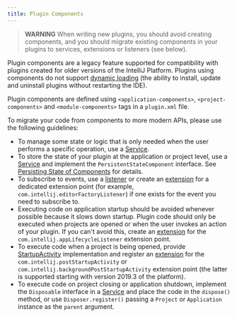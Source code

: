 ```yaml
---
title: Plugin Components
---
```


> **WARNING** When writing new plugins, you should avoid creating components, and you should migrate existing components in your plugins to services, extensions or listeners (see below).

Plugin components are a legacy feature supported for compatibility with plugins created for older versions of the
IntelliJ Platform. Plugins using components do not support [dynamic loading](dynamic_plugins.md) (the ability to install, update and
uninstall plugins without restarting the IDE). 

Plugin components are defined using `<application-components>`, `<project-components>` and `<module-components>`
tags in a `plugin.xml` file. 

To migrate your code from components to more modern APIs, please use the following guidelines:

  * To manage some state or logic that is only needed when the user performs a specific operation,
    use a [Service](plugin_services.md).
  * To store the state of your plugin at the application or project level, use a [Service](plugin_services.md)
    and implement the `PersistentStateComponent` interface. See [Persisting State of Components](/basics/persisting_state_of_components.md) for details.
  * To subscribe to events, use a [listener](plugin_listeners.md) or create an [extension](plugin_extensions.md) for a dedicated extension point (for example, `com.intellij.editorFactoryListener`) if one exists for the event you need to subscribe to.
  * Executing code on application startup should be avoided whenever possible because it slows down startup.
    Plugin code should only be executed when projects are opened or when the user invokes an action of your plugin. If you can't avoid this, create
    an [extension](plugin_extensions.md) for the `com.intellij.appLifecycleListener` extension point.
  * To execute code when a project is being opened, provide [StartupActivity](upsource:///platform/core-api/src/com/intellij/openapi/startup/StartupActivity.java) implementation and register an [extension](plugin_extensions.md) for the `com.intellij.postStartupActivity` or `com.intellij.backgroundPostStartupActivity` extension point (the latter is supported starting with version 2019.3 of the platform).
  * To execute code on project closing or application shutdown, implement the `Disposable` interface in a [Service](plugin_services.md)
    and place the code in the `dispose()` method, or use `Disposer.register()` passing a `Project` or `Application` instance
    as the `parent` argument.
